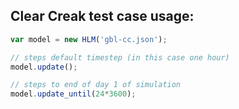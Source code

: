 ## Clear Creak test case usage:
```JavaScript
var model = new HLM('gbl-cc.json');

// steps default timestep (in this case one hour)
model.update(); 

// steps to end of day 1 of simulation
model.update_until(24*3600); 
```
